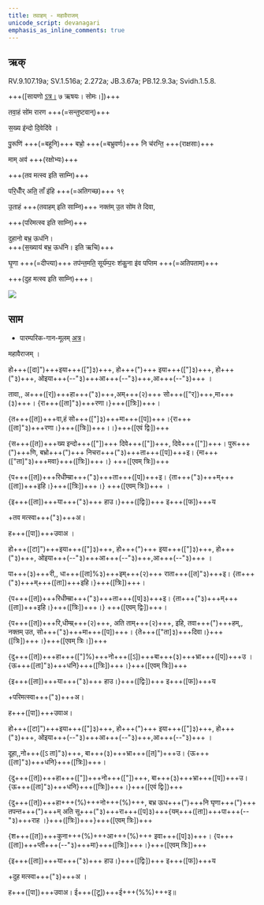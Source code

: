 ```yaml
---
title: तवाहम् - महावैराजम्   
unicode_script: devanagari  
emphasis_as_inline_comments: true
---   
```


## ऋक्

RV.9.107.19a; SV.1.516a; 2.272a; JB.3.67a; PB.12.9.3a; Svidh.1.5.8.

+++([सायणो [ऽत्र।](https://archive.org/stream/b30094306_0005#page/n417/mode/1up&sa=D&ust=1542425956316000) ७ ऋषयः। सोमः।])+++

तवा॒हं सो॑म रारण +++(=सन्तुष्टवान्)+++

स॒ख्य इ॑न्दो दि॒वेदि॑वे ।

पु॒रूणि॑ +++(=बहूनि)+++ बभ्रो॒ +++(=बभ्रुवर्णः)+++ नि च॑रन्ति॒ +++(राक्षसाः)+++

माम् अव॑ +++(रक्षोभ्यः)+++

+++(तव मत्स्व इति साम्नि)+++

परि॒धीँर् अति॒ ताँ इ॑हि +++(=अतिगच्छ)+++ १९

उ॒ताहं +++(तवाहम् इति साम्नि)+++ नक्त॑म् उ॒त सो॑म ते दिवा,

+++(परिमत्स्व इति साम्नि)+++

दुहानो बभ्र॒ ऊध॑नि।  
+++(स॒ख्याय॑ बभ्र॒ ऊध॑नि। इति ऋचि)+++

घृ॒णा +++(=दीप्त्या)+++ तप॑न्त॒मति॒ सूर्य॑म्प॒रः श॑कु॒ना इ॑व पप्तिम +++(=अतिपताम)+++

+++(दुह मत्स्व इति साम्नि)+++।

![](../../images/soma-enthroned.png)


## साम

- पारम्परिक-गान-मूलम् [अत्र](https://sanskritdocuments.org/sites/pssramanujaswamy/AASHEERVACHANA%20SAAMAANI.pdf&sa=D&ust=1542425956318000)।
<div class="audioEmbed"  caption="रामानुजार्यः 1974 " src="https://archive
.org/download/jaiminIya-sAma-gAna-paravastu-tradition-rAmAnuja/mahAvairAjam.mp3"></div>
<div class="audioEmbed"  caption="गोपालार्यः 2015  " src="https://archive
.org/download/jaiminIya-sAma-gAna-paravastu-tradition-gopAla-2015/mahAvairAjam.mp3"></div>
<div class="audioEmbed"  caption="गोपालपवनयोर् अनुवचनम् 2015 1x" src="https://archive
.org/download/jaiminIya-sAma-gAna-paravastu-tradition-anuvachanam-gopAla-pavana-2015/mahAvairAjam.mp3"></div>
<div class="audioEmbed"  caption="गोपालपवनयोर् अनुवचनम् 2015 1.5x" src="https://archive
.org/download/jaiminIya-sAma-gAna-paravastu-tradition-anuvachanam-gopAla-pavana-2015-150p-speed/mahAvairAjam.mp3"></div>

महावैराजम् ।

हो+++([दा]")+++इया+++(["]३)+++, हो+++(")+++ इया+++(["]३)+++, हो+++("३)+++, ओइया+++(--"३)+++आ+++(--"३)+++,आ+++(--"३)+++ ।

तावा,, अ+++([र])+++हा+++("३)+++,अम्+++(२)+++ सो+++(["र])+++,मा+++(३)+++। {रा+++([ता]"३)+++रणा।}+++([त्रिः])+++।

{त+++([त])+++वा,हं सो+++(["]३)+++मा+++([प])+++।{रा+++([ता]"३)+++रणा।}+++([त्रिः])+++।।}+++([एवं द्विः])+++

{स+++([त])+++ख्य इन्दो+++(["])+++ दिवे+++(["])+++, दिवे+++(["])+++। पुरू+++(")+++णि, बभ्रो+++(")+++ निचरा+++("३)+++ता+++([प])+++इ। {मा+++(["ता]"३)+++मवा}+++([त्रिः])+++।} +++([एवम् त्रिः])+++

{प+++([त])+++रिधीम्म्रा+++("३)+++ता+++([प])+++इ। {ता+++("३)+++म्+++([ता])+++इहि।}+++([त्रिः])+++।} +++([एवम् त्रिः])+++ ।

{इ+++([ता])+++या+++("३)+++ हाउ।}+++([द्विः])+++ इ+++([फ])+++य

+तव मत्स्वा+++("३)+++अ।  

ह+++([पा])+++उवाअ ।

हो+++([टा]")+++इया+++(["]३)+++, हो+++(")+++ इया+++(["]३)+++, हो+++("३)+++, ओइया+++(--"३)+++आ+++(--"३)+++,आ+++(--"३)+++ ।

पा+++(३)+++री,, धा+++([ता]%३)+++इम्+++(२)+++ राता+++([त]"३)+++इ। {ता+++("३)+++म्+++([ता])+++इहि।}+++([त्रिः])+++।

{प+++([त])+++रिधीम्म्रा+++("३)+++ता+++([प]३)+++इ। {ता+++("३)+++म्+++([ता])+++इहि।}+++([त्रिः])+++।} +++([एवम् द्विः])+++।

{प+++([त])+++रि,धीम्म्र्+++(२)+++, अति ताम्+++(२)+++, इहि, तवा+++(")+++हम्,, नक्तम् उत, सो+++("३)+++मा+++([प])+++। {ते+++(["ता]३)+++दिवा।}+++([त्रिः])+++।}+++([एवम् त्रिः।])+++

{दु+++([त])+++हा+++(["]%)+++नो+++([ऽ])+++बा+++(३)+++भ्रा+++([प])+++उ । {ऊ+++([ता]"३)+++धनि}+++([त्रिः])+++।}+++([एवम् त्रिः])+++

{इ+++([ता])+++या+++("३)+++ हाउ।}+++([द्विः])+++ इ+++([फ])+++य

+परिमत्स्वा+++("३)+++अ।

ह+++([पा])+++उवाअ।

हो+++([टा]")+++इया+++(["]३)+++, हो+++(")+++ इया+++(["]३)+++, हो+++("३)+++, ओइया+++(--"३)+++आ+++(--"३)+++,आ+++(--"३)+++ ।

दूहा,,नो+++([ऽ ता]"३)+++, बा+++(३)+++भ्रा+++([त]")+++उ। {ऊ+++([ता]"३)+++धनि}+++([त्रिः])+++।

{दु+++([त])+++हा+++(["])+++नो+++(["])+++, बा+++(३)+++भ्रा+++([प])+++उ। {ऊ+++([ता]"३)+++धनि}+++([त्रिः])+++।}+++([एवं द्विः])+++

{दु+++([त])+++हा+++(%)+++नो+++(%)+++, बभ्र ऊध+++(")+++नि घृणा+++(")+++ तपन्त+++(")+++म् अति सू+++("३)+++रा+++([प]३)+++{यम्+++([ता])+++पा+++(--"३)+++राह ।}+++([त्रिः])+++}+++([एवम् त्रिः])+++

{श+++([त])+++कुना+++(%)+++आ+++(%)+++ इवा+++([प]३)+++। {प+++([ता])+++प्ती+++(--"३)+++मा}+++([त्रिः])+++।}+++([एवम् त्रिः])+++

{इ+++([ता])+++या+++("३)+++ हाउ।}+++([द्विः])+++ इ+++([फ])+++य

+दुह मत्स्वा+++("३)+++अ ।

ह+++([पा])+++उवाअ। ई+++([टू])+++ई+++(%%)+++इ॥